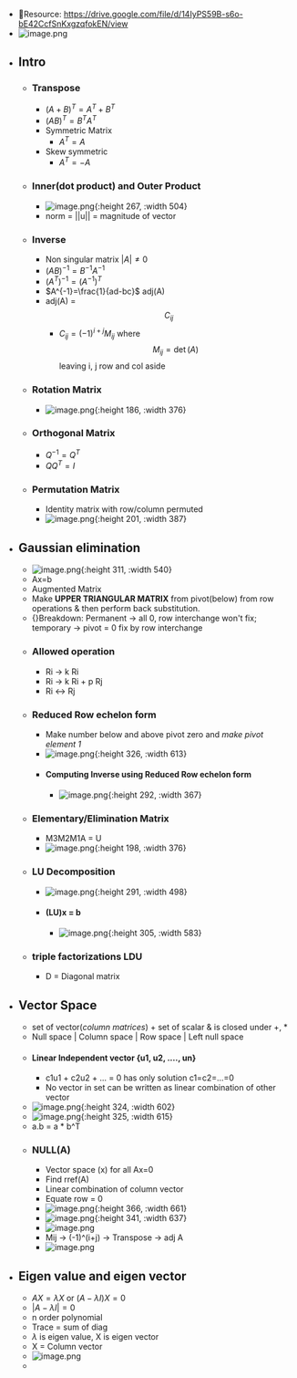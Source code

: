 - 🎉Resource: https://drive.google.com/file/d/14IyPS59B-s6o-bE42CcfSnKxgzqfokEN/view
- ![image.png](../assets/image_1727000900172_0.png)
- ## Intro
	- ### Transpose
		- $(A+B)^T=A^T+B^T$
		- $(AB)^T=B^TA^T$
		- Symmetric Matrix
			- $A^{T}=A$
		- Skew symmetric
			- $A^{T}=-A$
	- ### Inner(dot product) and Outer Product
		- ![image.png](../assets/image_1726957695986_0.png){:height 267, :width 504}
		- norm = ||u|| = magnitude of vector
	- ### Inverse
		- Non singular matrix $|A| \ne 0$
		- $(AB)^{-1}=B^{-1}A^{-1}$
		- $(A^T)^{-1} = (A^{-1})^T$
		- $A^{-1}=\frac{1}{ad-bc}$ adj(A)
		- adj(A) = $$C_{ij}$$
			- $C_{ij}=\left(-1\right)^{i+j}M_{ij}$ where $$M_{ij}=\det\left(A\right)$$ leaving i, j row and col aside
	- ### Rotation Matrix
		- ![image.png](../assets/image_1727017923040_0.png){:height 186, :width 376}
	- ### Orthogonal Matrix
		- $Q^{-1}=Q^T$
		- $QQ^T=I$
	- ### Permutation Matrix
		- Identity matrix with row/column permuted
		- ![image.png](../assets/image_1726994674294_0.png){:height 201, :width 387}
- ## Gaussian elimination
	- ![image.png](../assets/image_1726995240411_0.png){:height 311, :width 540}
	- Ax=b
	- Augmented Matrix
	- Make **UPPER TRIANGULAR MATRIX** from pivot(below) from row operations & then perform back substitution.
	- {}Breakdown: Permanent -> all 0, row interchange won't fix; temporary -> pivot = 0 fix by row interchange
	- ### Allowed operation
		- Ri -> k Ri
		- Ri -> k Ri + p Rj
		- Ri <-> Rj
	- ### Reduced Row echelon form
		- Make number below and above pivot zero and _make pivot element 1_
		- ![image.png](../assets/image_1726996019904_0.png){:height 326, :width 613}
		- #### Computing Inverse using Reduced Row echelon form
			- ![image.png](../assets/image_1726996720900_0.png){:height 292, :width 367}
	- ### Elementary/Elimination Matrix
		- M3M2M1A = U
		- ![image.png](../assets/image_1726999312223_0.png){:height 198, :width 376}
	- ### LU Decomposition
		- ![image.png](../assets/image_1726999704088_0.png){:height 291, :width 498}
		- #### (LU)x = b
			- ![image.png](../assets/image_1727000527352_0.png){:height 305, :width 583}
	- ### triple factorizations LDU
		- D = Diagonal matrix
- ## Vector Space
	- set of vector(_column matrices_) + set of scalar & is closed under +, *
	- Null space | Column space | Row space | Left null space
	- #### Linear Independent vector {u1, u2, ...., un}
		- c1u1 + c2u2 + ... = 0 has only solution c1=c2=...=0
		- No vector in set can be written as linear combination of other vector
	- ![image.png](../assets/image_1727024011950_0.png){:height 324, :width 602}
	- ![image.png](../assets/image_1727026336691_0.png){:height 325, :width 615}
	- a.b = a * b^T
	- ### NULL(A)
		- Vector space (x) for all Ax=0
		- Find rref(A)
		- Linear combination of column vector
		- Equate row = 0
		- ![image.png](../assets/image_1727029350230_0.png){:height 366, :width 661}
		- ![image.png](../assets/image_1727029906731_0.png){:height 341, :width 637}
		- ![image.png](../assets/image_1727048821431_0.png)
		- Mij -> (-1)^(i+j) -> Transpose -> adj A
		- ![image.png](../assets/image_1727050452663_0.png)
- ## Eigen value and eigen vector
	- $AX = \lambda X$ or $(A-\lambda I)X= 0$
	- $|A - \lambda I| = 0$
	- n order polynomial
	- Trace = sum of diag
	- $\lambda$ is eigen value, X is eigen vector
	- X = Column vector
	- ![image.png](../assets/image_1727053698730_0.png)
	-